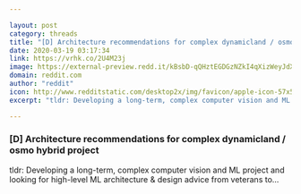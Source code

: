 ```yaml
---

layout: post
category: threads
title: "[D] Architecture recommendations for complex dynamicland / osmo hybrid project"
date: 2020-03-19 03:17:34
link: https://vrhk.co/2U4M23j
image: https://external-preview.redd.it/kBsbD-qQHztEGDGzNZkI4qXizWeyJdXxlC5FGrK6GH0.jpg?width=1200&height=628.272251309&auto=webp&crop=1200:628.272251309,smart&s=c0ec1fffa56b8a47811582966323568e6fd7acf6
domain: reddit.com
author: "reddit"
icon: http://www.redditstatic.com/desktop2x/img/favicon/apple-icon-57x57.png
excerpt: "tldr: Developing a long-term, complex computer vision and ML project and looking for high-level ML architecture &amp; design advice from veterans to..."

---
```


### [D] Architecture recommendations for complex dynamicland / osmo hybrid project

tldr: Developing a long-term, complex computer vision and ML project and looking for high-level ML architecture &amp; design advice from veterans to...